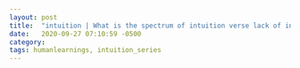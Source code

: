```yaml
---
layout: post
title:  "intuition | What is the spectrum of intuition verse lack of intuition"
date:   2020-09-27 07:10:59 -0500
category: 
tags: humanlearnings, intuition_series
---
```

